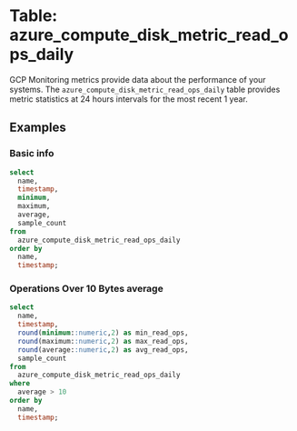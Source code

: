 # Table: azure_compute_disk_metric_read_ops_daily

GCP Monitoring metrics provide data about the performance of your systems. The `azure_compute_disk_metric_read_ops_daily` table provides metric statistics at 24 hours intervals for the most recent 1 year.

## Examples

### Basic info

```sql
select
  name,
  timestamp,
  minimum,
  maximum,
  average,
  sample_count
from
  azure_compute_disk_metric_read_ops_daily
order by
  name,
  timestamp;
```

### Operations Over 10 Bytes average

```sql
select
  name,
  timestamp,
  round(minimum::numeric,2) as min_read_ops,
  round(maximum::numeric,2) as max_read_ops,
  round(average::numeric,2) as avg_read_ops,
  sample_count
from
  azure_compute_disk_metric_read_ops_daily
where
  average > 10
order by
  name,
  timestamp;
```
